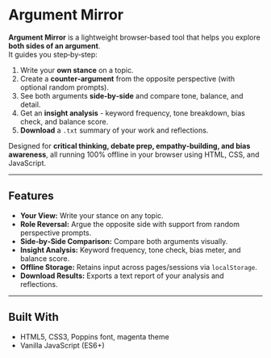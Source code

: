 # Argument Mirror

**Argument Mirror** is a lightweight browser‑based tool that helps you explore **both sides of an argument**.  
It guides you step‑by‑step:
1. Write your **own stance** on a topic.
2. Create a **counter‑argument** from the opposite perspective (with optional random prompts).
3. See both arguments **side‑by‑side** and compare tone, balance, and detail.
4. Get an **insight analysis** - keyword frequency, tone breakdown, bias check, and balance score.
5. **Download** a `.txt` summary of your work and reflections.

Designed for **critical thinking, debate prep, empathy‑building, and bias awareness**, all running 100% offline in your browser using HTML, CSS, and JavaScript.

---

## Features

- **Your View:** Write your stance on any topic.
- **Role Reversal:** Argue the opposite side with support from random perspective prompts.
- **Side‑by‑Side Comparison:** Compare both arguments visually.
- **Insight Analysis:** Keyword frequency, tone check, bias meter, and balance score.
- **Offline Storage:** Retains input across pages/sessions via `localStorage`.
- **Download Results:** Exports a text report of your analysis and reflections.

---

## Built With
- HTML5, CSS3, Poppins font, magenta theme
- Vanilla JavaScript (ES6+)
